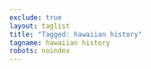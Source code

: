 ```yaml
---
exclude: true
layout: taglist
title: "Tagged: hawaiian history"
tagname: hawaiian history
robots: noindex
---
```

